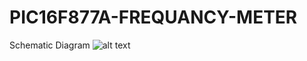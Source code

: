 # PIC16F877A-FREQUANCY-METER
Schematic Diagram 
![alt text](https://github.com/Fatihalparslan/PIC16F877A-FREQUANCY-METER/blob/main/FREKANSMETREDEVRES%C4%B0.JPG)
